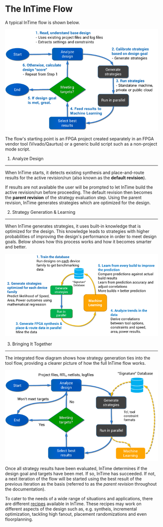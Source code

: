 The InTime Flow
===============

A typical InTime flow is shown below.

![The InTime Tool Flow](images/intime_flow/intime_flow.png)


The flow's starting point is an FPGA project created separately in an FPGA vendor tool (Vivado/Qaurtus) or a generic build script such as a non-project mode script.

1. Analyze Design
----------------------

When InTime starts, it detects existing synthesis and place-and-route results for the active revision/run (also known as the
**default revision**). 

If results are not available the user will be prompted to let InTime build the active revision/run before proceeding. The default revision then becomes the **parent revision** of the strategy evaluation step. Using the parent revision, InTime generates strategies which are optimized for the design.


2. Strategy Generation & Learning
---------------------------------------

When InTime generates strategies, it uses built-in knowledge that is optimized for the design. This knowledge leads to strategies with
higher probabilities of improving the design's performance in order to meet design goals. Below shows how this process works and how it becomes smarter and better.

![Strategy Generation In InTime](images/intime_flow/strategy_generation.png)


3. Bringing It Together
--------------------

The integrated flow diagram shows how strategy generation ties into the tool flow, providing a clearer picture of how the full InTime flow works.

![The Full InTime Tool Flow](images/intime_flow/intime_flow_with_learning.png)

Once all strategy results have been evaluated, InTime determines if the design goal and targets have been met. If so, InTime has succeeded. If
not, a next iteration of the flow will be started using the best result of the previous iteration as the basis (referred to as the *parent
revision* throughout the documentation). 

To cater to the needs of a wide range of situations and applications, there are different [recipes](recipes.md) available in InTime. These recipes may work on different aspects of the design such as, e.g. syntheis, incremental optimization, tackling high fanout, placement randomizations and even floorplanning.
